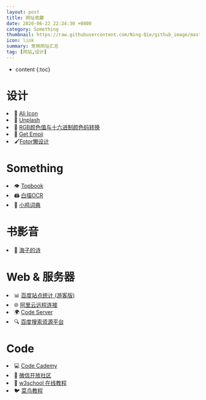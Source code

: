```yaml
---
layout: post
title: 网址收藏
date: 2020-06-22 22:24:30 +0800
category: Something
thumbnail: https://raw.githubusercontent.com/Ning-Qie/github_image/master/images/clay-banks-hwLAI5lRhdM-unsplash.jpg
icon: link
summary: 常用网址汇总
tag: [网站,设计]
---
```



* content
{:toc}


# 设计

<li>🎅 <a href="https://www.iconfont.cn/" target="_blank">Ali Icon</a></li>
<li>🌌 <a href="https://unsplash.com/" target="_blank">Unplash</a></li>
<li>🎨 <a href="https://www.sioe.cn/yingyong/yanse-rgb-16/" target="_blank">RGB颜色值与十六进制颜色码转换</a></li>
<li>🤣 <a href="https://emoji.svend.cc/" target="_blank">Get Emoji</a></li>
<li> 🖌<a href="https://www.fotor.com.cn/" target="_blank">Fotor懒设计</a></li>

# Something

<li>👁‍ <a href="https://topbook.cc/" target="_blank">Topbook</a></li>
<li>🖨 <a href="https://web.baimiaoapp.com/" target="_blank">白描OCR</a></li>
<li>🐔 <a href="https://jikipedia.com/" target="_blank">小鸡词典</a></li>

# 书影音

<li>🌊 <a href="https://haizi.huhaitai.com/" target="_blank">海子的诗</a></li>

# Web & 服务器

<li>📊 <a href=
"https://tongji.baidu.com/web/10000229477/overview/index?siteId=15260124" target="_blank">百度站点统计 (游客版)</a></li>
<li>🌐 <a href="https://ecs-workbench.aliyun.com/" target="_blank">阿里云远程连接</a></li>
<li>🌍 <a href="http://47.92.138.251:8091/" target="_blank">Code Server</a></li>
<li>🔍 <a href=
"https://ziyuan.baidu.com/pressure/index?site=http://www.qiening.top/" target="_blank">百度搜索资源平台</a></li>

# Code

<li>💻 <a href="https://www.codecademy.com/" target="_blank">Code Cademy</a></li>
<li>💬 <a href="https://developers.weixin.qq.com/" target="_blank">微信开放社区</a></li>
<li>📰 <a href="https://www.w3school.com.cn/" target="_blank">w3school 在线教程</a></li>
<li>🐦 <a href="https://www.runoob.com/" target="_blank">菜鸟教程</a></li>
